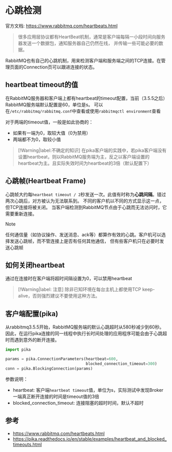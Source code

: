 # 心跳检测

官方文档: https://www.rabbitmq.com/heartbeats.html

> 很多应用层协议都有HeartBeat机制，通常是客户端每隔一小段时间向服务器发送一个数据包，通知服务器自己仍然在线，
> 并传输一些可能必要的数据。

RabbitMQ也有自己的心跳机制，用来检测客户端和服务端之间的TCP连接。在管理页面的Connection页可以跟进连接的状态。


## heartbeat timeout的值
在RabbitMQ服务器和客户端上都有heartbeat的timeout配置，当前（3.5.5之后）RabbitMQ服务端默认配置是60，单位是s。
可以在`/etc/rabbitmq/rabbitmq.conf`中查看或使用`rabbitmqctl environment`查看

对于两端的timeout值，一般是如此协商的：
* 如果有一端为0，取较大值（0为禁用）
* 两端都不为0，取较小值

> [!Warning|label:不确定的知识]
> 在pika客户端的实践中，若pika客户端没有设置heartbeat，则以RabbitMQ服务端为主，反之以客户端设置的heartbeat为主。且实际失效时间为heartbeat的3倍（默认配置下）


## 心跳帧(Heartbeat Frame)
心跳帧大约每`heartbeat timeout / 2`秒发送一次。此值有时称为**心跳间隔**。错过两次心跳后，对方被认为无法联系到。
不同的客户机以不同的方式显示这一点，但TCP连接将被关闭。
当客户端检测到RabbitMQ节点由于心跳而无法访问时，它需要重新连接。

> [!Note]
> 任何通信量（如协议操作、发送消息、ack等）都算作有效的心跳。客户机可以选择发送心跳帧，而不管连接上是否有任何其他通信，
> 但有些客户机只在必要时发送心跳帧

## 如何关闭heartbeat
通过在连接时在客户端将超时间隔设置为0，可以禁用heartbeat

> [!Warning|label: 注意]
> 除非已知环境在每台主机上都使用TCP keep-alive，否则强烈建议不要使用这种方法。


## 客户端配置(pika)

从rabbitmq3.5.5开始，RabbitMQ服务端的默认心跳超时从580秒减少到60秒。
因此，在运行pika连接的同一线程中执行长时间处理的应用程序可能会由于心跳超时而遇到意外的断开连接。

```python
import pika

params = pika.ConnectionParameters(heartbeat=600,
                                   blocked_connection_timeout=300)
conn = pika.BlockingConnection(params)
```
参数说明：
* heartbeat: 客户端`heartbeat timeout`值，单位为s，实际测试中发现Broker一端真正断开连接的时间是timeout值的3倍
* blocked_connection_timeout: 连接阻塞的超时时间，默认不超时


## 参考
* https://www.rabbitmq.com/heartbeats.html
* https://pika.readthedocs.io/en/stable/examples/heartbeat_and_blocked_timeouts.html